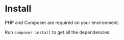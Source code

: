# Install
PHP and Composer are required on your environment.

Run `composer install` to get all the dependencies.